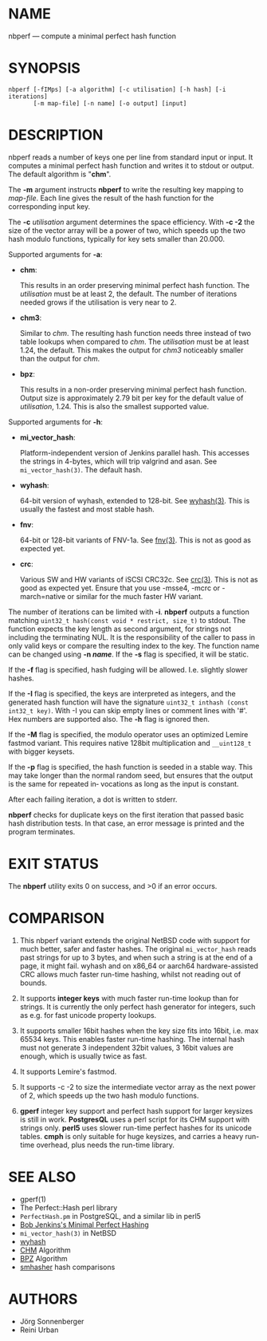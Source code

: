 # NAME

nbperf — compute a minimal perfect hash function

# SYNOPSIS

    nbperf [-fIMps] [-a algorithm] [-c utilisation] [-h hash] [-i iterations]
           [-m map-file] [-n name] [-o output] [input]

# DESCRIPTION

nbperf reads a number of keys one per line from standard input or
input.  It computes a minimal perfect hash function and writes it to
stdout or output.  The default algorithm is "**chm**".

The **-m** argument instructs **nbperf** to write the resulting key
mapping to _map-file_.  Each line gives the result of the hash
function for the corresponding input key.

The **-c** _utilisation_ argument determines the space efficiency.
With **-c -2** the size of the vector array will be a power of two, which
speeds up the two hash modulo functions, typically for key sets smaller than 20.000.

Supported arguments for **-a**:

* **chm**:

  This results in an order preserving minimal perfect hash function.
  The _utilisation_ must be at least 2, the default.  The number of
  iterations needed grows if the utilisation is very near to 2.

* **chm3**:

  Similar to _chm_.  The resulting hash function needs three instead of
  two table lookups when compared to _chm_.  The _utilisation_ must be at
  least 1.24, the default.  This makes the output for _chm3_ noticeably
  smaller than the output for _chm_.

* **bpz**:

  This results in a non-order preserving minimal perfect hash function.
  Output size is approximately 2.79 bit per key for the default value of
  _utilisation_, 1.24.  This is also the smallest supported value.

Supported arguments for **-h**:

* **mi_vector_hash**:

  Platform-independent version of Jenkins parallel hash.  This accesses the
  strings in 4-bytes, which will trip valgrind and asan. See `mi_vector_hash(3)`.
  The default hash.

* **wyhash**:

  64-bit version of wyhash, extended to 128-bit.
  See [wyhash(3)](https://github.com/wangyi-fudan/wyhash).
  This is usually the fastest and most stable hash.

* **fnv**:

  64-bit or 128-bit variants of FNV-1a.
  See [fnv(3)](https://en.wikipedia.org/wiki/Fowler%E2%80%93Noll%E2%80%93Vo_hash_function).
  This is not as good as expected yet.

* **crc**:

  Various SW and HW variants of iSCSI CRC32c.
  See [crc(3)](https://en.wikipedia.org/wiki/Cyclic_redundancy_check).
  This is not as good as expected yet. Ensure that you use -msse4, -mcrc or
  -march=native or similar for the much faster HW variant.

The number of iterations can be limited with **-i**.  **nbperf**
outputs a function matching `uint32_t hash(const void * restrict, size_t)`
to stdout.  The function expects the key length as second
argument, for strings not including the terminating NUL.  It is the
responsibility of the caller to pass in only valid keys or compare the
resulting index to the key.  The function name can be changed using
**-n _name_**.  If the **-s** flag is specified, it will be static.

If the **-f** flag is specified, hash fudging will be allowed. I.e.
slightly slower hashes.

If the **-I** flag is specified, the keys are interpreted as integers,
and the generated hash function will have the signature
`uint32_t inthash (const int32_t key)`.
With -I you can skip empty lines or comment lines with '#'.
Hex numbers are supported also.
The **-h** flag is ignored then.

If the **-M** flag is specified, the modulo operator uses an optimized
Lemire fastmod variant. This requires native 128bit multiplication and
`__uint128_t` with bigger keysets.

If the **-p** flag is specified, the hash function is seeded in a
stable way.  This may take longer than the normal random seed, but
ensures that the output is the same for repeated in‐ vocations as long
as the input is constant.

After each failing iteration, a dot is written to stderr.

**nbperf** checks for duplicate keys on the first iteration that passed
basic hash distribution tests.  In that case, an error message is
printed and the program terminates.

# EXIT STATUS

The **nbperf** utility exits 0 on success, and >0 if an error occurs.

# COMPARISON

1. This nbperf variant extends the original NetBSD code with support
  for much better, safer and faster hashes. The original
  `mi_vector_hash` reads past strings for up to 3 bytes, and when such a
  string is at the end of a page, it might fail. wyhash and on x86_64 or
  aarch64 hardware-assisted CRC allows much faster run-time hashing,
  whilst not reading out of bounds.

2. It supports **integer keys** with much faster run-time lookup than
  for strings.  It is currently the only perfect hash generator for
  integers, such as e.g. for fast unicode property lookups.

3. It supports smaller 16bit hashes when the key size fits into 16bit,
  i.e. max 65534 keys.  This enables faster run-time hashing. The
  internal hash must not generate 3 independent 32bit values, 3 16bit
  values are enough, which is usually twice as fast.

4. It supports Lemire's fastmod.

5. It supports -c -2 to size the intermediate vector array as the next power of 2,
  which speeds up the two hash modulo functions.

6. **gperf** integer key support and perfect hash support for larger
  keysizes is still in work. **PostgresQL** uses a perl script for its
  CHM support with strings only.  **perl5** uses slower run-time perfect
  hashes for its unicode tables.  **cmph** is only suitable for huge
  keysizes, and carries a heavy run-time overhead, plus needs the
  run-time library.

# SEE ALSO

* gperf(1)
* The Perfect::Hash perl library
* `PerfectHash.pm` in PostgreSQL, and a similar lib in perl5
* [Bob Jenkins's Minimal Perfect Hashing](https://github.com/rurban/jenkins-minimal-perfect-hash)
* `mi_vector_hash(3)` in NetBSD
* [wyhash](https://github.com/wangyi-fudan/wyhash)
* [CHM](http://cmph.sourceforge.net/chm.html) Algorithm
* [BPZ](http://cmph.sourceforge.net/bdz.html) Algorithm
* [smhasher](https://github.com/rurban/smhasher) hash comparisons

# AUTHORS

* Jörg Sonnenberger
* Reini Urban
